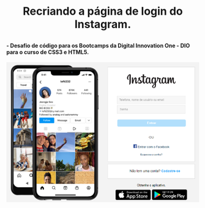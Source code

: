 <h1 align="center">Recriando a página de login do Instagram. <h2>

<h4 align="left">- Desafio de código para os Bootcamps da Digital Innovation One - DIO para o curso de CSS3 e HTML5.</h3>

<p align="center">
  <a href="https://github.com/lucas-quirino/imag/instagram-homepage-flexbox">
    <img src="img/readme.png" alt="Instagram Login Page"/>
  </a>
</p>